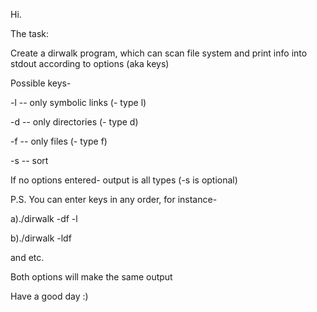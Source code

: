 Hi.

The task:

Create a dirwalk program, which can scan file system and print info into stdout according to options (aka keys)

Possible keys-

-l -- only symbolic links (- type l)

-d -- only directories (- type d)

-f -- only files (- type f)

-s -- sort

If no options entered- output is all types (-s is optional)



P.S.  You can enter keys in any order, for instance-

a)./dirwalk -df -l

b)./dirwalk -ldf 

and etc.

Both options will make the same output

Have a good day :)
